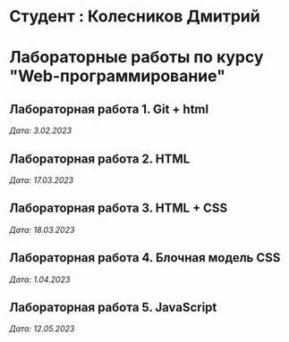 # Студент : Колесников Дмитрий

# Лабораторные работы по курсу "Web-программирование"

## Лаборaторная работа 1. Git + html

*Дата: 3.02.2023*

## Лабораторная работа 2. HTML

*Дата: 17.03.2023*

## Лабораторная работа 3. HTML + CSS

*Дата: 18.03.2023*

## Лабораторная работа 4. Блочная модель CSS

*Дата: 1.04.2023*

## Лабораторная работа 5. JavaScript

*Дата: 12.05.2023*
